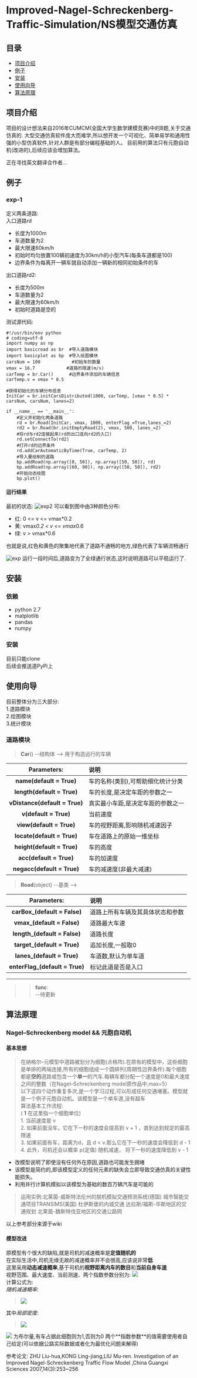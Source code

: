 # Improved-Nagel-Schreckenberg-Traffic-Simulation/NS模型交通仿真


## 目录
* [项目介绍](#项目介绍)  
* [例子](#例子)
* [安装](#安装)
* [使用向导](#使用向导)  
* [算法原理](#算法原理)  

<a name="项目介绍"></a>
## 项目介绍
项目的设计想法来自2016年CUMCM(全国大学生数学建模竞赛)中的B题,关于交通仿真的.
大型交通仿真软件庞大而难学,所以想开发一个可视化、简单易学和通用性强的小型仿真软件,针对人群是有部分编程基础的人。
目前用的算法只有元胞自动机(改进的),后续应该会增加算法。

正在寻找英文翻译合作者...
<a name="例子"></a>
## 例子
### exp-1
定义两条道路:   
入口道路rd  
* 长度为1000m
* 车道数量为2
* 最大限速60km/h
* 初始时均匀放置100辆初速度为30km/h的小型汽车(每条车道都是100)
* 边界条件为每离开一辆车就自动添加一辆新的相同初始条件的车

出口道路rd2:  
* 长度为500m
* 车道数量为2
* 最大限速为60km/h
* 初始时道路是空的

测试源代码:
```
#!/usr/bin/env python
# coding=utf-8
import numpy as np
import basicroad as br	#导入道路模块
import basicplot as bp	#导入绘图模块
carsNum = 100			 #初始车的数量
vmax = 16.7			   #道路的限速(m/s)
carTemp = br.Car()		#边界条件添加的车辆信息
carTemp.v = vmax * 0.5

#获得初始化的车辆分布信息
InitCar = br.initCarsDistributed(1000, carTemp, [vmax * 0.5] * carsNum, carsNum, lanes=2)

if __name__ == '__main__':
	#定义并初始化两条道路
	rd = br.Road(InitCar, vmax, 1000, enterFlag_=True,lanes_=2)
	rd2 = br.Road(br.initEmptyRoad(2), vmax, 500, lanes_=2)
	#将rd与rd2连接起来(rd的出口连向rd2的入口)
	rd.setConnectTo(rd2)
	#打开rd的边界条件
	rd.addCarAutomaticByTime(True, carTemp, 2)
	#导入要绘制的道路
	bp.addRoad(np.array([0, 50]), np.array([50, 50]), rd)
	bp.addRoad(np.array([60, 90]), np.array([50, 50]), rd2)
	#开始动态绘图
	bp.plot()

```

#### 运行结果
最初的状态:
![exp2](/Source/exp_2.png)
可以看到图中由3种颜色分布:  
* 红: 0 <= v <= vmax*0.2
* 黄: vmax*0.2 < v <= vmax*0.6
* 绿: v > vmax*0.6

也就是说,红色和黄色的聚集地代表了道路不通畅的地方,绿色代表了车辆流畅通行  

![exp](/Source/exp.png)
运行一段时间后,道路变为了全绿通行状态,这时说明道路可以平稳运行了.   

<a name="安装"></a>
## 安装
### 依赖
* python 2.7
* matplotlib
* pandas
* numpy

### 安装
目前只能clone  
后续会推送道PyPi上  

<a name="使用向导"></a>
## 使用向导
目前整体分为三大部分:   
1.道路模块  
2.绘图模块  
3.统计模块  
### 道路模块
> **Car**() --结构体 --> 用于构造运行的车辆  

|**Parameters**:|**说明**|
| :-------: | :--------- |
|    **name(default = True)**|				车的名称(类别),可帮助细化统计分类|
|    **length(default = True)**|				车的长度,是决定车距的参数之一|
|    **vDistance(default = True)**|			真实最小车距,是决定车距的参数之一|
|    **v(default = True)**|					当前速度|
|    **view(default = True)**|				车的视野距离,影响随机减速因子|
|    **locate(default = True)**|				车在道路上的原始一维坐标|
|    **height(default = True)**|				车的高度|
|    **acc(default = True)**|				车的加速度|
|    **negacc(default = True)**|				车的减速度(非最大减速)|

> **Road**(object) --基类 -->  

|**Parameters**:|**说明**|
| :-------: | :--------- |
|    **carBox_(default = False)**|				道路上所有车辆及其具体状态和参数|
|    **vmax_(default = False)**|				道路最大车速|
|    **length_(default = False)**|			道路长度|
|    **target_(default = True)**|			追加长度,一般取0|
|    **lanes_(default = True)**|			车道数,默认为单车道|
|    **enterFlag_(default = True)**|	标记此道是否是入口|
---
>> **func**:  
	--待更新  

<a name="算法原理"></a>
## 算法原理
### Nagel–Schreckenberg model && 元胞自动机
#### 基本思想  
>在纳格尔–元模型中道路被划分为细胞(点格阵).在原有的模型中，这些细胞是单排的两端连接,所有的细胞组成一个圆排列(周期性边界条件).每个细胞都是**空的**道路或包含一个**单一**的汽车.每辆车都分配一个速度是0和最大速度之间的整数（在Nagel–Schreckenberg model原作品中,max=5）  
以下这四个动作重复多次,是一个学习过程,可以形成任何交通堵塞。模型就是一个例子元胞自动机。该模型是一个单车道,没有超车  
算法基本工作流程:  
    ( **1** 在这里指一个细胞单位)  
    1. 当前速度是 v   
    2. 如果前面没车，它在下一秒的速度会提高到 v + 1 ，直到达到规定的最高限速  
    3. 如果前面有车，距离为d，且 d < v.那么它在下一秒的速度会降低到 d - 1   
    4. 此外，司机还会以概率 p(定值) 随机减速， 将下一秒的速度降低到 v - 1  

* 改模型说明了即使没有任何外在原因,道路也可能发生拥堵
* 该模型是简约的,即该模型定义的任何元素的缺失会立即导致交通仿真的关键性能损失。
* 利用并行计算机模拟以该模型为基础的数百万辆汽车是可能的
> 运用实例:北莱茵-威斯特法伦州的脱机模拟交通预测系统(德国)
城市智能交通项目TRANSIMS(美国)
杜伊斯堡的内城交通
达拉斯/福斯-华斯地区的交通规划
北莱茵-魏斯特伐亚地区的交通公路网

以上参考部分来源于wiki

#### 模型改进
原模型有个很大的缺陷,就是司机的减速概率是**定值随机的**  
在实际生活中,司机无缘无故的减速概率并不会很高,应该说非常**低**  
这里采用**动态减速概率**,基于司机的**视野距离内车的数目**和**当前自身车速**  
视野范围、最大速度、当前测速、两个指数参数分别为: <img src="http://www.forkosh.com/mathtex.cgi?\delta.V_{max}.v_i.\alpha.\beta.">  
计算公式为:  
*随机减速概率*:  
> <img src="http://www.forkosh.com/mathtex.cgi?p=\rho_l^\alpha(v_i(t)/V_{max})^\beta">  
其中*局部密度*:  
> <img src="http://www.forkosh.com/mathtex.cgi?\rho_l=1/\delta(\sum_{r=i+1}^{i+\delta})\eta(r)">   
<img src="http://www.forkosh.com/mathtex.cgi?\eta(r)">
为布尔量,有车占据此细胞则为1,否则为0  
两个**指数参数**的值需要使用者自己给定(可以依据公路实际数据或者化为最优化问题来解得)  

参考论文: ZHU Liu-hua,KONG Ling-jiang,LIU Mu-ren. Investigation of an Improved Nagel-Schreckenberg Traffic Flow Model ,China Guangxi Sciences 2007,14(3):253~256
